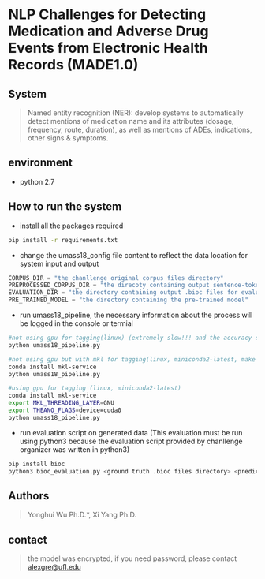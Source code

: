 # NLP Challenges for Detecting Medication and Adverse Drug Events from Electronic Health Records (MADE1.0)

## System
> Named entity recognition (NER): develop systems to automatically detect mentions of medication name and its attributes (dosage, frequency, route, duration), as well as mentions of ADEs, indications, other signs & symptoms.

## environment
- python 2.7

## How to run the system
- install all the packages required
```sh
pip install -r requirements.txt
```

- change the umass18_config file content to reflect the data location for system input and output
```python
CORPUS_DIR = "the chanllenge original corpus files directory" 
PREPROCESSED_CORPUS_DIR = "the direcoty containing output sentence-tokenized files and words-position-map files"
EVALUATION_DIR = "the directory containing output .bioc files for evaluation"
PRE_TRAINED_MODEL = "the directory containing the pre-trained model"
```

- run umass18_pipeline, the necessary information about the process will be logged in the console or termial
```sh
#not using gpu for tagging(linux) (extremely slow!!! and the accuracy somehow is not as high as using c++ compiled tagger)
python umass18_pipeline.py

#not using gpu but with mkl for tagging(linux, miniconda2-latest, make sure you have c++ compiler)
conda install mkl-service 
python umass18_pipeline.py

#using gpu for tagging (linux, miniconda2-latest)
conda install mkl-service
export MKL_THREADING_LAYER=GNU
export THEANO_FLAGS=device=cuda0
python umass18_pipeline.py
```

- run evaluation script on generated data (This evaluation must be run using python3 because the evaluation script provided by chanllenge organizer was written in python3)
```sh
pip install bioc
python3 bioc_evaluation.py <ground truth .bioc files directory> <predicted .bioc files directory> <corpus files directory>
```

## Authors
>Yonghui Wu Ph.D.*, Xi Yang Ph.D.

## contact
> the model was encrypted, if you need password, please contact alexgre@ufl.edu